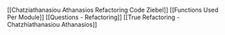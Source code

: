 [[Chatziathanasiou Athanasios  Refactoring Code Ziebel]]
[[Functions Used Per Module]]
[[Questions - Refactoring]]
[[True Refactoring - Chatzhiathanasiou Athanasios]]